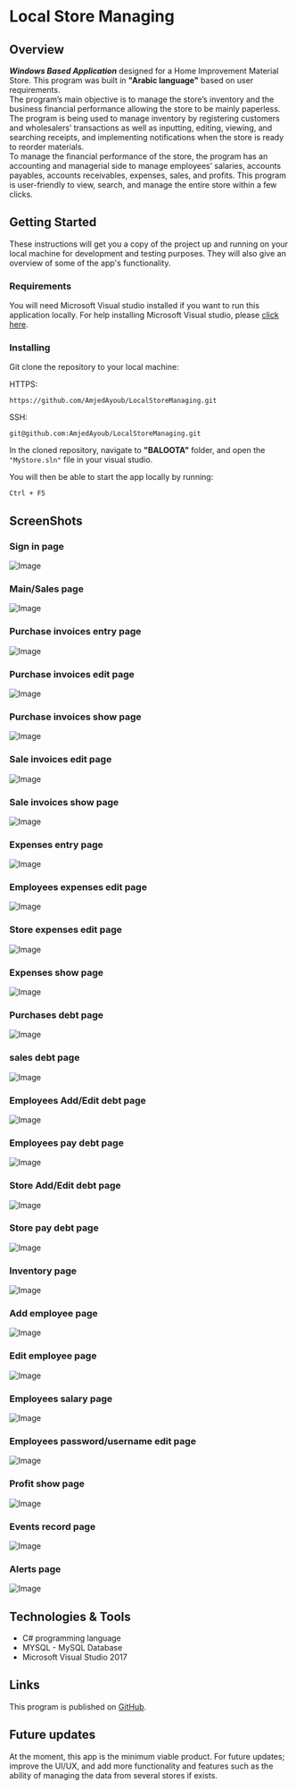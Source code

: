 # Local Store Managing

## Overview
***Windows Based Application*** designed for a Home Improvement Material Store. This program was built in **"Arabic language"** based on user requirements.\
The program’s main objective is to manage the store’s inventory and the business financial performance allowing the store to be mainly paperless. The program is being used to manage inventory by registering customers and wholesalers’ transactions as well as inputting, editing, viewing, and searching receipts, and implementing notifications when the store is ready to reorder materials.\
To manage the financial performance of the store, the program has an accounting and managerial side to manage employees’ salaries, accounts payables, accounts receivables, expenses, sales, and profits. This program is user-friendly to view, search, and manage the entire store within a few clicks.

## Getting Started
These instructions will get you a copy of the project up and running on your local machine for development and testing purposes. They will also give an overview of some of the app's functionality.

### Requirements
You will need Microsoft Visual studio installed if you want to run this application locally. For help installing Microsoft Visual studio, please [click here](https://visualstudio.microsoft.com/thank-you-downloading-visual-studio/?sku=community&rel=16).

### Installing
Git clone the repository to your local machine:

HTTPS:
```
https://github.com/AmjedAyoub/LocalStoreManaging.git
```
SSH:
```
git@github.com:AmjedAyoub/LocalStoreManaging.git
```
In the cloned repository, navigate to **"BALOOTA"** folder, and open the ```"MyStore.sln"``` file in your visual studio.

You will then be able to start the app locally by running:

```
Ctrl + F5
```

## ScreenShots
### Sign in page
![Image](./assets/images/1.png)
### Main/Sales page
![Image](./assets/images/2.png)
### Purchase invoices entry page
![Image](./assets/images/3.png)
### Purchase invoices edit page
![Image](./assets/images/4.png)
### Purchase invoices show page
![Image](./assets/images/5.png)
### Sale invoices edit page
![Image](./assets/images/7.png)
### Sale invoices show page
![Image](./assets/images/8.png)
### Expenses entry page
![Image](./assets/images/9.png)
### Employees expenses edit page
![Image](./assets/images/10.png)
### Store expenses edit page
![Image](./assets/images/11.png)
### Expenses show page
![Image](./assets/images/12.png)
### Purchases debt page
![Image](./assets/images/13.png)
### sales debt page
![Image](./assets/images/14.png)
### Employees Add/Edit debt page
![Image](./assets/images/15.png)
### Employees pay debt page
![Image](./assets/images/16.png)
### Store Add/Edit debt page
![Image](./assets/images/17.png)
### Store pay debt page
![Image](./assets/images/18.png)
### Inventory page
![Image](./assets/images/19.png)
### Add employee page
![Image](./assets/images/20.png)
### Edit employee page
![Image](./assets/images/21.png)
### Employees salary page
![Image](./assets/images/22.png)
### Employees password/username edit page
![Image](./assets/images/23.png)
### Profit show page
![Image](./assets/images/24.png)
### Events record page
![Image](./assets/images/25.png)
### Alerts page
![Image](./assets/images/26.png)

## Technologies & Tools
* C# programming language  
* MYSQL - MySQL Database
* Microsoft Visual Studio 2017

## Links
This program is published on [GitHub](https://github.com/AmjedAyoub/LocalStoreManaging).

## Future updates
At the moment, this app is the minimum viable product. For future updates; improve the UI/UX, and add more functionality and features such as the ability of managing the data from several stores if exists.